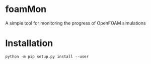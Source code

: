 # foamMon

A simple tool for monitoring the progress of OpenFOAM simulations


# Installation

    python -m pip setup.py install --user
